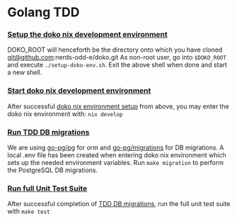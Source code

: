 # Golang TDD

### [Setup the doko nix development environment](#setup-doko-nix)

DOKO_ROOT will henceforth be the directory onto which you have cloned git@github.com:nerds-odd-e/doko.git
As non-root user, go into `$DOKO_ROOT` and execute `./setup-doko-env.sh`.
Exit the above shell when done and start a new shell.

### [Start doko nix development environment](#start-doko-nix)

After successful [doko nix environment setup](#setup-doko-nix) from above, you may enter the doko nix environment with:
`nix develop`

### [Run TDD DB migrations](#db-migrations)

We are using [go-pg/pg](https://github.com/go-pg/pg) for orm and [go-pg/migrations](https://github.com/go-pg/migrations) for DB migrations.
A local .env file has been created when entering doko nix environment which sets up the needed environment variables.
Run `make migration` to perform the PostgreSQL DB migrations.

### [Run full Unit Test Suite](#run-test-suite)

After successful completion of [TDD DB migrations](#db-migrations), run the full unit test suite with `make test`
